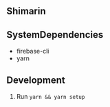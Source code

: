 ## Shimarin

## SystemDependencies

- firebase-cli
- yarn

## Development

1. Run `yarn && yarn setup`

